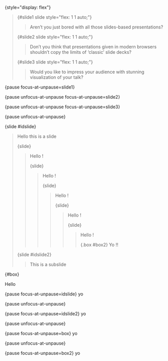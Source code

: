 
{style="display: flex"}
> {#slide1 slide style="flex: 1 1 auto;"}
> > Aren’t you just bored with all those slides-based presentations?
>
> {#slide2 slide style="flex: 1 1 auto;"}
> > Don’t you think that presentations given in modern browsers shouldn’t copy the limits of ‘classic’ slide decks?
>
> {#slide3 slide style="flex: 1 1 auto;"}
> > Would you like to impress your audience with stunning visualization of your talk?

{pause focus-at-unpause=slide1}

{pause unfocus-at-unpause focus-at-unpause=slide2}

{pause unfocus-at-unpause focus-at-unpause=slide3}

{pause unfocus-at-unpause}

{slide #idslide}
> Hello this is a slide
>
> {slide}
> > Hello !
> > 
> > {slide}
> > > Hello !
> > > 
> > > {slide}
> > > > Hello !
> > > > 
> > > > {slide}
> > > > > Hello !
> > > > > 
> > > > > {slide}
> > > > > > Hello !
> > > > > > 
> > > > > > {.box #box2}
> > > > > > Yo !!
>
> {slide #idslide2}
> > This is a subslide

{#box}

Hello

{pause focus-at-unpause=idslide}
yo

{pause unfocus-at-unpause}

{pause focus-at-unpause=idslide2}
yo

{pause unfocus-at-unpause}

{pause focus-at-unpause=box}
yo

{pause unfocus-at-unpause}

{pause focus-at-unpause=box2}
yo


<style>
  #idslide {
    background-color:red;
  }

  #idslide2 {
    background-color:yellow;
  }

  #box, .box {
    width: 700px;
    height: 520px;
    background-color:green;
    border: 10px solid black;
  }
</style>
